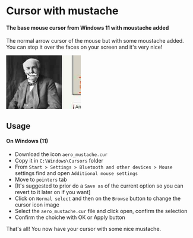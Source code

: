 # Cursor with mustache

#### The base mouse cursor from Windows 11 with moustache added

The normal arrow cursor of the mouse but with some moustache added. You can stop it over the faces on your screen and it's very nice!

![Example of the cursor with mustache over an image](https://raw.githubusercontent.com/jackie-d/cursor-with-mustache/main/example.png)

## Usage

#### On Windows (11)

- Download the icon `aero_mustache.cur`
- Copy it in `C:\Windows\Cursors` folder
- From `Start > Settings > Bluetooth and other devices > Mouse` settings find and open `Additional mouse settings`
- Move to `pointers` tab
- [It's suggested to prior do a `Save as` of the current option so you can revert to it later on if you want]
- Click on `Normal select` and then on the `Browse` button to change the cursor icon image
- Select the `aero_mustache.cur` file and click open, confirm the selection
- Confirm the choiche with OK or Apply button

That's all! You now have your cursor with some nice mustache.